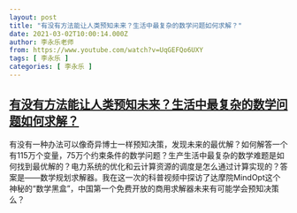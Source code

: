 ```yaml
---
layout: post
title: "有没有方法能让人类预知未来？生活中最复杂的数学问题如何求解？"
date: 2021-03-02T10:00:14.000Z
author: 李永乐老师
from: https://www.youtube.com/watch?v=UqGEFQo6UXY
tags: [ 李永乐 ]
categories: [ 李永乐 ]
---
```

<!--1614679214000-->
[有没有方法能让人类预知未来？生活中最复杂的数学问题如何求解？](https://www.youtube.com/watch?v=UqGEFQo6UXY)
------

<div>
有没有一种办法可以像奇异博士一样预知决策，发现未来的最优解？如何解答一个有115万个变量，75万个约束条件的数学问题？生产生活中最复杂的数学难题是如何找到最优解的？电力系统的优化和云计算资源的调度是怎么通过计算实现的？答案是——数学规划求解器。我在这一次的科普视频中探访了达摩院MindOpt这个神秘的“数学黑盒”，中国第一个免费开放的商用求解器未来有可能学会预知决策么？
</div>
